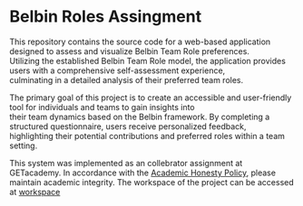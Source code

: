 # Belbin Roles Assingment
This repository contains the source code for a web-based application designed to assess and visualize Belbin Team Role preferences.<br>
Utilizing the established Belbin Team Role model, the application provides users with a comprehensive self-assessment experience,<br>
culminating in a detailed analysis of their preferred team roles.

The primary goal of this project is to create an accessible and user-friendly tool for individuals and teams to gain insights into<br>
their team dynamics based on the Belbin framework. By completing a structured questionnaire, users receive personalized feedback,<br>
highlighting their potential contributions and preferred roles within a team setting. <br>

This system was implemented as an collebrator assignment at GETacademy.
In accordance with the [Academic Honesty Policy](https://cs50.harvard.edu/x/2023/honesty/), please maintain academic integrity.
The workspace of the project can be accessed at [workspace](https://trello.com/b/iCUCuGgj/belbin)
